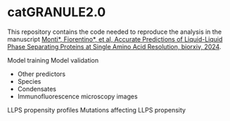 # catGRANULE2.0
This repository contains the code needed to reproduce the analysis in the manuscript [Monti*, Fiorentino*, et al, Accurate Predictions of Liquid-Liquid Phase Separating Proteins
at Single Amino Acid Resolution, biorxiv, 2024](url).



Model training
Model validation
- Other predictors
- Species
- Condensates
- Immunofluorescence microscopy images

LLPS propensity profiles
Mutations affecting LLPS propensity
